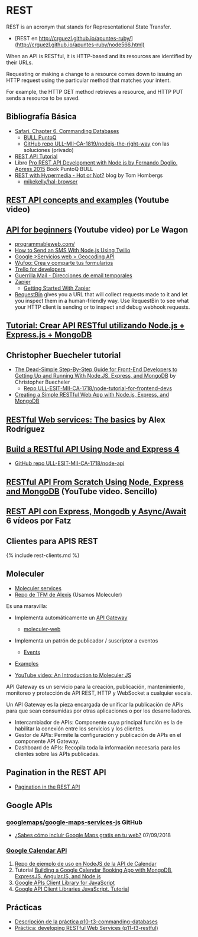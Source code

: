 #  REST

REST is an acronym that stands for Representational State Transfer.

* [REST en http://crguezl.github.io/apuntes-ruby/](http://crguezl.github.io/apuntes-ruby/node566.html)

When an API is RESTful, it is HTTP-based and its resources are identified by their URLs.

Requesting or making a change to a resource comes down to issuing an HTTP request using the particular method that matches your intent.

For example, the HTTP GET method retrieves a resource, and HTTP PUT sends a resource to be saved.

## Bibliografía Básica

* [Safari. Chapter 6. Commanding Databases](https://proquest-safaribooksonline-com.accedys2.bbtk.ull.es/book/web-development/9781680505344/part-iidot-working-with-data/chp_databases_html)
  * [BULL PuntoQ](https://www.ull.es/servicios/biblioteca/servicios/puntoq/)
  * [GitHub repo ULL-MII-CA-1819/nodejs-the-right-way](https://github.com/ULL-MII-CA-1819/nodejs-the-right-way) con las soluciones (privado)
*  [REST API Tutorial](https://restfulapi.net/)
* Libro [Pro REST API Development with Node.js by Fernando Doglio. Apress 2015](https://proquest-safaribooksonline-com.accedys2.bbtk.ull.es/9781484209172) Book PuntoQ BULL
* [REST with Hypermedia - Hot or Not?](https://reflectoring.io/rest-hypermedia/) blog by Tom Hombergs
  - [mikekelly/hal-browser](https://github.com/mikekelly/hal-browser)
  
## [REST API concepts and examples](https://youtu.be/7YcW25PHnAA) (Youtube video)

## [API for beginners](https://youtu.be/oBW_VNg4qD0) (Youtube video) por Le Wagon

- [programmableweb.com/](https://www.programmableweb.com/)
- [How to Send an SMS With Node.js Using Twilio](https://www.twilio.com/blog/2016/09/how-to-send-an-sms-with-node-js-using-twilio.html)
- [Google >Servicios web > Geocoding API](https://developers.google.com/maps/documentation/geocoding/intro?hl=es-419)
- [Wufoo: Crea y comparte tus formularios](https://www.wufoo.com.mx/)
- [Trello for developers](https://developers.trello.com/)
- [Guerrilla Mail - Direcciones de email temporales](https://www.guerrillamail.com/es/)
- [Zapier](https://zapier.com/)
  - [Getting Started With Zapier](https://zapier.com/learn/getting-started-guide/)
- [RequestBin](https://requestb.in/) gives you a URL that will collect requests made to it and let you inspect them in a human-friendly way.
Use RequestBin to see what your HTTP client is sending or to inspect and debug webhook requests.

## [Tutorial: Crear API RESTful utilizando Node.js + Express.js + MongoDB](https://www.programacion.com.py/web/javascript/tutorial-api-rest-usando-node-js-express-mongodb)

## Christopher Buecheler tutorial

* [The Dead-Simple Step-By-Step Guide for Front-End Developers to Getting Up and Running With Node.JS, Express, and MongoDB](https://closebrace.com/tutorials/2017-03-02/the-dead-simple-step-by-step-guide-for-front-end-developers-to-getting-up-and-running-with-nodejs-express-and-mongodb) by Christopher Buecheler
    - [Repo ULL-ESIT-MII-CA-1718/node-tutorial-for-frontend-devs](https://github.com/ULL-ESIT-MII-CA-1718/node-tutorial-for-frontend-devs)
* [Creating a Simple RESTful Web App with Node.js, Express, and MongoDB](https://closebrace.com/tutorials/2017-03-02/creating-a-simple-restful-web-app-with-nodejs-express-and-mongodb)

## [RESTful Web services: The basics](https://www.ibm.com/developerworks/webservices/library/ws-restful/) by Alex Rodríguez

## [Build a RESTful API Using Node and Express 4](https://scotch.io/tutorials/build-a-restful-api-using-node-and-express-4)

- [GitHub repo ULL-ESIT-MII-CA-1718/node-api](https://github.com/ULL-ESIT-MII-CA-1718/node-api)

## [RESTful API From Scratch Using Node, Express and MongoDB](https://youtu.be/eB9Fq9I5ocs) (YouTube video. Sencillo)

## [REST API con Express, Mongodb y Async/Await](https://www.youtube.com/watch?v=0XgRqjAAsaU&list=PLL0TiOXBeDajy0GJ47Ce9dU_iYxddpR4o) 6 vídeos por Fatz

## Clientes para APIS REST

{% include rest-clients.md %}

## Moleculer

* [Moleculer services](https://moleculer.services/)
* [Repo de TFM de Alexis](https://github.com/PAL-ULL/tfm-2021-alexrcas) (Usamos Moleculer)

Es una maravilla: 

* Implementa automáticamente un [API Gateway](https://moleculer.services/docs/0.12/moleculer-web.html) 
  - [moleculer-web](https://github.com/moleculerjs/moleculer-web) 
* Implementa un patrón de publicador / suscriptor a eventos
  - [Events](https://moleculer.services/docs/0.14/events.html)
* [Examples](https://moleculer.services/docs/0.12/examples.html)

* [YouTube video: An Introduction to Moleculer JS](https://youtu.be/t4YR6MWrugw)


API Gateway es un servicio para la creación, publicación, mantenimiento, monitoreo y protección de API REST, HTTP y WebSocket a cualquier escala. 

Un API Gateway es la pieza encargada de unificar la publicación de APIs para que sean consumidas por otras aplicaciones o por los desarrolladores. 

* Intercambiador de APIs: Componente cuya principal función es la de habilitar la conexión entre los servicios y los clientes.
* Gestor de APIs: Permite la configuración y publicación de APIs en el componente API Gateway.
* Dashboard de APIs: Recopila toda la información necesaria para los clientes sobre las APIs publicadas.

## Pagination in the REST API

* [Pagination in the REST API](https://developer.atlassian.com/server/confluence/pagination-in-the-rest-api/)

## Google APIs

### [googlemaps/google-maps-services-js](https://github.com/googlemaps/google-maps-services-js) GitHub
  * [¿Sabes cómo incluir Google Maps gratis en tu web?](https://www.uup.es/google-maps-gratis-en-tu-web/) 07/09/2018

### [Google Calendar API](https://developers.google.com/google-apps/calendar/)
   1.  [Repo de ejemplo de uso en NodeJS de la API de Calendar](https://github.com/ULL-ESIT-MII-CA-1718/nodejs-google-calendar-example)
   2. Tutorial [Building a Google Calendar Booking App with MongoDB, ExpressJS, AngularJS, and Node.js ](https://github.com/ULL-ESIT-MII-CA-1718/googlecalendarapidemo)
   3. [Google APIs Client Library for JavaScript](https://github.com/google/google-api-javascript-client)
   4. [Google API Client Libraries JavaScript. Tutorial](https://developers.google.com/api-client-library/javascript/start/start-js)

## Prácticas

* [Descripción de la práctica p10-t3-commanding-databases](practicas/p10-t3-commanding-databases)
* [Práctica: developing RESTful Web Services (p11-t3-restful)](practicas/p11-t3-restful)
